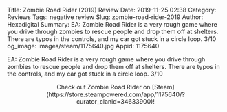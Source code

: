 Title: Zombie Road Rider (2019) Review
Date: 2019-11-25 02:38
Category: Reviews
Tags: negative review
Slug: zombie-road-rider-2019
Author: Hexadigital
Summary: EA: Zombie Road Rider is a very rough game where you drive through zombies to rescue people and drop them off at shelters. There are typos in the controls, and my car got stuck in a circle loop. 3/10
og_image: images/steam/1175640.jpg
Appid: 1175640

EA: Zombie Road Rider is a very rough game where you drive through zombies to rescue people and drop them off at shelters. There are typos in the controls, and my car got stuck in a circle loop. 3/10

<center>Check out Zombie Road Rider on [Steam](https://store.steampowered.com/app/1175640/?curator_clanid=34633900)!</center>
